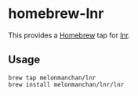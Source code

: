 # homebrew-lnr

This provides a [Homebrew](https://brew.sh) tap for [lnr](https://github.com/melonmanchan/lnr).

## Usage

```
brew tap melonmanchan/lnr
brew install melonmanchan/lnr/lnr

```

